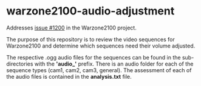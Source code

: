 # warzone2100-audio-adjustment
Addresses [issue #1200](https://github.com/Warzone2100/warzone2100/issues/1200) in the Warzone2100 project.

The purpose of this repository is to review the video sequences for Warzone2100 and
determine which sequences need their volume adjusted.

The respective .ogg audio files for the sequences can be found in the sub-directories with the **'audio_'** prefix. There is an audio folder for each of the sequence types (cam1, cam2, cam3, general). The assessment of each of the audio files is contained in the **analysis.txt** file.
